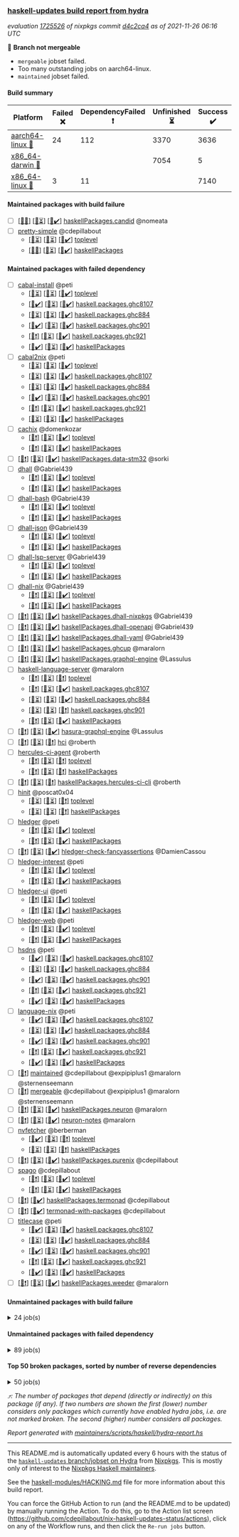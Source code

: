 ### [haskell-updates build report from hydra](https://hydra.nixos.org/jobset/nixpkgs/haskell-updates)
*evaluation [1725526](https://hydra.nixos.org/eval/1725526) of nixpkgs commit [d4c2ca4](https://github.com/NixOS/nixpkgs/commits/d4c2ca42d91f80dd8a732a7d95359b8b405fe653) as of 2021-11-26 06:16 UTC*

:red_circle: **Branch not mergeable**
  * `mergeable` jobset failed.
  * Too many outstanding jobs on aarch64-linux.
  * `maintained` jobset failed.

#### Build summary

 | Platform | Failed :x: | DependencyFailed :heavy_exclamation_mark: | Unfinished :hourglass_flowing_sand: | Success :heavy_check_mark: | 
 | --- | --- | --- | --- | --- | 
 | [aarch64-linux :iphone:](https://hydra.nixos.org/eval/1725526?filter=.aarch64-linux) | 24 | 112 | 3370 | 3636 | 
 | [x86_64-darwin :apple:](https://hydra.nixos.org/eval/1725526?filter=.x86_64-darwin) |  |  | 7054 | 5 | 
 | [x86_64-linux :penguin:](https://hydra.nixos.org/eval/1725526?filter=.x86_64-linux) | 3 | 11 |  | 7140 | 
#### Maintained packages with build failure
- [ ] [[:iphone::x:]](https://hydra.nixos.org/build/159691447) [[:apple::hourglass_flowing_sand:]](https://hydra.nixos.org/build/159689530) [[:penguin::heavy_check_mark:]](https://hydra.nixos.org/build/159698832) [haskellPackages.candid](https://hydra.nixos.org/eval/1725526?filter=haskellPackages.candid) @nomeata
- [ ] [pretty-simple](https://hydra.nixos.org/eval/1725526?filter=pretty-simple) @cdepillabout
  - [[:iphone::hourglass_flowing_sand:]](https://hydra.nixos.org/build/159694851) [[:apple::hourglass_flowing_sand:]](https://hydra.nixos.org/build/159699252) [[:penguin::heavy_check_mark:]](https://hydra.nixos.org/build/159700673) [toplevel](https://hydra.nixos.org/eval/1725526?filter=pretty-simple)
  - [[:iphone::x:]](https://hydra.nixos.org/build/159693717) [[:apple::hourglass_flowing_sand:]](https://hydra.nixos.org/build/159689438) [[:penguin::heavy_check_mark:]](https://hydra.nixos.org/build/159685664) [haskellPackages](https://hydra.nixos.org/eval/1725526?filter=haskellPackages.pretty-simple)
#### Maintained packages with failed dependency
- [ ] [cabal-install](https://hydra.nixos.org/eval/1725526?filter=cabal-install) @peti
  - [[:iphone::hourglass_flowing_sand:]](https://hydra.nixos.org/build/159703240) [[:apple::hourglass_flowing_sand:]](https://hydra.nixos.org/build/159693770) [[:penguin::heavy_check_mark:]](https://hydra.nixos.org/build/159692733) [toplevel](https://hydra.nixos.org/eval/1725526?filter=cabal-install)
  - [[:iphone::heavy_check_mark:]](https://hydra.nixos.org/build/159699741) [[:apple::hourglass_flowing_sand:]](https://hydra.nixos.org/build/159702956) [[:penguin::heavy_check_mark:]](https://hydra.nixos.org/build/159691825) [haskell.packages.ghc8107](https://hydra.nixos.org/eval/1725526?filter=haskell.packages.ghc8107.cabal-install)
  - [[:iphone::hourglass_flowing_sand:]](https://hydra.nixos.org/build/159689067) [[:apple::hourglass_flowing_sand:]](https://hydra.nixos.org/build/159703277) [[:penguin::heavy_check_mark:]](https://hydra.nixos.org/build/159686186) [haskell.packages.ghc884](https://hydra.nixos.org/eval/1725526?filter=haskell.packages.ghc884.cabal-install)
  - [[:iphone::heavy_check_mark:]](https://hydra.nixos.org/build/159682872) [[:apple::hourglass_flowing_sand:]](https://hydra.nixos.org/build/159686996) [[:penguin::heavy_check_mark:]](https://hydra.nixos.org/build/159689394) [haskell.packages.ghc901](https://hydra.nixos.org/eval/1725526?filter=haskell.packages.ghc901.cabal-install)
  - [[:iphone::heavy_exclamation_mark:]](https://hydra.nixos.org/build/159701326) [[:apple::hourglass_flowing_sand:]](https://hydra.nixos.org/build/159698609) [[:penguin::heavy_check_mark:]](https://hydra.nixos.org/build/159694693) [haskell.packages.ghc921](https://hydra.nixos.org/eval/1725526?filter=haskell.packages.ghc921.cabal-install)
  - [[:iphone::heavy_check_mark:]](https://hydra.nixos.org/build/159689592) [[:apple::hourglass_flowing_sand:]](https://hydra.nixos.org/build/159700760) [[:penguin::heavy_check_mark:]](https://hydra.nixos.org/build/159699494) [haskellPackages](https://hydra.nixos.org/eval/1725526?filter=haskellPackages.cabal-install)
- [ ] [cabal2nix](https://hydra.nixos.org/eval/1725526?filter=cabal2nix) @peti
  - [[:iphone::hourglass_flowing_sand:]](https://hydra.nixos.org/build/159683824) [[:apple::hourglass_flowing_sand:]](https://hydra.nixos.org/build/159693554) [[:penguin::heavy_check_mark:]](https://hydra.nixos.org/build/159702226) [toplevel](https://hydra.nixos.org/eval/1725526?filter=cabal2nix)
  - [[:iphone::hourglass_flowing_sand:]](https://hydra.nixos.org/build/159688856) [[:apple::hourglass_flowing_sand:]](https://hydra.nixos.org/build/159689736) [[:penguin::heavy_check_mark:]](https://hydra.nixos.org/build/159684509) [haskell.packages.ghc8107](https://hydra.nixos.org/eval/1725526?filter=haskell.packages.ghc8107.cabal2nix)
  - [[:iphone::hourglass_flowing_sand:]](https://hydra.nixos.org/build/159682933) [[:apple::hourglass_flowing_sand:]](https://hydra.nixos.org/build/159687269) [[:penguin::heavy_check_mark:]](https://hydra.nixos.org/build/159685095) [haskell.packages.ghc884](https://hydra.nixos.org/eval/1725526?filter=haskell.packages.ghc884.cabal2nix)
  - [[:iphone::heavy_check_mark:]](https://hydra.nixos.org/build/159686222) [[:apple::hourglass_flowing_sand:]](https://hydra.nixos.org/build/159699305) [[:penguin::heavy_check_mark:]](https://hydra.nixos.org/build/159692037) [haskell.packages.ghc901](https://hydra.nixos.org/eval/1725526?filter=haskell.packages.ghc901.cabal2nix)
  - [[:iphone::heavy_exclamation_mark:]](https://hydra.nixos.org/build/159693872) [[:apple::hourglass_flowing_sand:]](https://hydra.nixos.org/build/159684068) [[:penguin::heavy_check_mark:]](https://hydra.nixos.org/build/159687920) [haskell.packages.ghc921](https://hydra.nixos.org/eval/1725526?filter=haskell.packages.ghc921.cabal2nix)
  - [[:iphone::hourglass_flowing_sand:]](https://hydra.nixos.org/build/159697185) [[:apple::hourglass_flowing_sand:]](https://hydra.nixos.org/build/159682706) [[:penguin::heavy_check_mark:]](https://hydra.nixos.org/build/159701899) [haskellPackages](https://hydra.nixos.org/eval/1725526?filter=haskellPackages.cabal2nix)
- [ ] [cachix](https://hydra.nixos.org/eval/1725526?filter=cachix) @domenkozar
  - [[:iphone::heavy_exclamation_mark:]](https://hydra.nixos.org/build/159689829) [[:apple::hourglass_flowing_sand:]](https://hydra.nixos.org/build/159696918) [[:penguin::heavy_check_mark:]](https://hydra.nixos.org/build/159686543) [toplevel](https://hydra.nixos.org/eval/1725526?filter=cachix)
  - [[:iphone::heavy_exclamation_mark:]](https://hydra.nixos.org/build/159688299) [[:apple::hourglass_flowing_sand:]](https://hydra.nixos.org/build/159698530) [[:penguin::heavy_check_mark:]](https://hydra.nixos.org/build/159688607) [haskellPackages](https://hydra.nixos.org/eval/1725526?filter=haskellPackages.cachix)
- [ ] [[:iphone::heavy_exclamation_mark:]](https://hydra.nixos.org/build/159692763) [[:apple::hourglass_flowing_sand:]](https://hydra.nixos.org/build/159697437) [[:penguin::heavy_check_mark:]](https://hydra.nixos.org/build/159695799) [haskellPackages.data-stm32](https://hydra.nixos.org/eval/1725526?filter=haskellPackages.data-stm32) @sorki
- [ ] [dhall](https://hydra.nixos.org/eval/1725526?filter=dhall) @Gabriel439
  - [[:iphone::heavy_exclamation_mark:]](https://hydra.nixos.org/build/159687652) [[:apple::hourglass_flowing_sand:]](https://hydra.nixos.org/build/159698894) [[:penguin::heavy_check_mark:]](https://hydra.nixos.org/build/159685941) [toplevel](https://hydra.nixos.org/eval/1725526?filter=dhall)
  - [[:iphone::heavy_exclamation_mark:]](https://hydra.nixos.org/build/159687423) [[:apple::hourglass_flowing_sand:]](https://hydra.nixos.org/build/159690514) [[:penguin::heavy_check_mark:]](https://hydra.nixos.org/build/159696405) [haskellPackages](https://hydra.nixos.org/eval/1725526?filter=haskellPackages.dhall)
- [ ] [dhall-bash](https://hydra.nixos.org/eval/1725526?filter=dhall-bash) @Gabriel439
  - [[:iphone::heavy_exclamation_mark:]](https://hydra.nixos.org/build/159695867) [[:apple::hourglass_flowing_sand:]](https://hydra.nixos.org/build/159689238) [[:penguin::heavy_check_mark:]](https://hydra.nixos.org/build/159691422) [toplevel](https://hydra.nixos.org/eval/1725526?filter=dhall-bash)
  - [[:iphone::heavy_exclamation_mark:]](https://hydra.nixos.org/build/159686465) [[:apple::hourglass_flowing_sand:]](https://hydra.nixos.org/build/159702798) [[:penguin::heavy_check_mark:]](https://hydra.nixos.org/build/159701597) [haskellPackages](https://hydra.nixos.org/eval/1725526?filter=haskellPackages.dhall-bash)
- [ ] [dhall-json](https://hydra.nixos.org/eval/1725526?filter=dhall-json) @Gabriel439
  - [[:iphone::heavy_exclamation_mark:]](https://hydra.nixos.org/build/159702621) [[:apple::hourglass_flowing_sand:]](https://hydra.nixos.org/build/159692452) [[:penguin::heavy_check_mark:]](https://hydra.nixos.org/build/159682938) [toplevel](https://hydra.nixos.org/eval/1725526?filter=dhall-json)
  - [[:iphone::heavy_exclamation_mark:]](https://hydra.nixos.org/build/159696116) [[:apple::hourglass_flowing_sand:]](https://hydra.nixos.org/build/159684965) [[:penguin::heavy_check_mark:]](https://hydra.nixos.org/build/159685682) [haskellPackages](https://hydra.nixos.org/eval/1725526?filter=haskellPackages.dhall-json)
- [ ] [dhall-lsp-server](https://hydra.nixos.org/eval/1725526?filter=dhall-lsp-server) @Gabriel439
  - [[:iphone::heavy_exclamation_mark:]](https://hydra.nixos.org/build/159693311) [[:apple::hourglass_flowing_sand:]](https://hydra.nixos.org/build/159683026) [[:penguin::heavy_check_mark:]](https://hydra.nixos.org/build/159695234) [toplevel](https://hydra.nixos.org/eval/1725526?filter=dhall-lsp-server)
  - [[:iphone::heavy_exclamation_mark:]](https://hydra.nixos.org/build/159687129) [[:apple::hourglass_flowing_sand:]](https://hydra.nixos.org/build/159690315) [[:penguin::heavy_check_mark:]](https://hydra.nixos.org/build/159691516) [haskellPackages](https://hydra.nixos.org/eval/1725526?filter=haskellPackages.dhall-lsp-server)
- [ ] [dhall-nix](https://hydra.nixos.org/eval/1725526?filter=dhall-nix) @Gabriel439
  - [[:iphone::heavy_exclamation_mark:]](https://hydra.nixos.org/build/159698626) [[:apple::hourglass_flowing_sand:]](https://hydra.nixos.org/build/159695187) [[:penguin::heavy_check_mark:]](https://hydra.nixos.org/build/159701267) [toplevel](https://hydra.nixos.org/eval/1725526?filter=dhall-nix)
  - [[:iphone::heavy_exclamation_mark:]](https://hydra.nixos.org/build/159684250) [[:apple::hourglass_flowing_sand:]](https://hydra.nixos.org/build/159694470) [[:penguin::heavy_check_mark:]](https://hydra.nixos.org/build/159687041) [haskellPackages](https://hydra.nixos.org/eval/1725526?filter=haskellPackages.dhall-nix)
- [ ] [[:iphone::heavy_exclamation_mark:]](https://hydra.nixos.org/build/159685278) [[:apple::hourglass_flowing_sand:]](https://hydra.nixos.org/build/159688664) [[:penguin::heavy_check_mark:]](https://hydra.nixos.org/build/159685300) [haskellPackages.dhall-nixpkgs](https://hydra.nixos.org/eval/1725526?filter=haskellPackages.dhall-nixpkgs) @Gabriel439
- [ ] [[:iphone::heavy_exclamation_mark:]](https://hydra.nixos.org/build/159698907) [[:apple::hourglass_flowing_sand:]](https://hydra.nixos.org/build/159696118) [[:penguin::heavy_check_mark:]](https://hydra.nixos.org/build/159682950) [haskellPackages.dhall-openapi](https://hydra.nixos.org/eval/1725526?filter=haskellPackages.dhall-openapi) @Gabriel439
- [ ] [[:iphone::heavy_exclamation_mark:]](https://hydra.nixos.org/build/159686387) [[:apple::hourglass_flowing_sand:]](https://hydra.nixos.org/build/159701384) [[:penguin::heavy_check_mark:]](https://hydra.nixos.org/build/159693592) [haskellPackages.dhall-yaml](https://hydra.nixos.org/eval/1725526?filter=haskellPackages.dhall-yaml) @Gabriel439
- [ ] [[:iphone::heavy_exclamation_mark:]](https://hydra.nixos.org/build/159698698) [[:apple::hourglass_flowing_sand:]](https://hydra.nixos.org/build/159697324) [[:penguin::heavy_check_mark:]](https://hydra.nixos.org/build/159687547) [haskellPackages.ghcup](https://hydra.nixos.org/eval/1725526?filter=haskellPackages.ghcup) @maralorn
- [ ] [[:iphone::heavy_exclamation_mark:]](https://hydra.nixos.org/build/159703748) [[:apple::hourglass_flowing_sand:]](https://hydra.nixos.org/build/159691690) [[:penguin::heavy_check_mark:]](https://hydra.nixos.org/build/159696755) [haskellPackages.graphql-engine](https://hydra.nixos.org/eval/1725526?filter=haskellPackages.graphql-engine) @Lassulus
- [ ] [haskell-language-server](https://hydra.nixos.org/eval/1725526?filter=haskell-language-server) @maralorn
  - [[:iphone::heavy_exclamation_mark:]](https://hydra.nixos.org/build/159698645) [[:apple::hourglass_flowing_sand:]](https://hydra.nixos.org/build/159684008) [[:penguin::heavy_exclamation_mark:]](https://hydra.nixos.org/build/159702062) [toplevel](https://hydra.nixos.org/eval/1725526?filter=haskell-language-server)
  - [[:iphone::heavy_exclamation_mark:]](https://hydra.nixos.org/build/159702413) [[:apple::hourglass_flowing_sand:]](https://hydra.nixos.org/build/159687642) [[:penguin::heavy_check_mark:]](https://hydra.nixos.org/build/159682508) [haskell.packages.ghc8107](https://hydra.nixos.org/eval/1725526?filter=haskell.packages.ghc8107.haskell-language-server)
  - [[:iphone::hourglass_flowing_sand:]](https://hydra.nixos.org/build/159683492) [[:apple::hourglass_flowing_sand:]](https://hydra.nixos.org/build/159696192) [[:penguin::heavy_check_mark:]](https://hydra.nixos.org/build/159685314) [haskell.packages.ghc884](https://hydra.nixos.org/eval/1725526?filter=haskell.packages.ghc884.haskell-language-server)
  - [[:iphone::hourglass_flowing_sand:]](https://hydra.nixos.org/build/159702771) [[:apple::hourglass_flowing_sand:]](https://hydra.nixos.org/build/159687972) [[:penguin::heavy_exclamation_mark:]](https://hydra.nixos.org/build/159701216) [haskell.packages.ghc901](https://hydra.nixos.org/eval/1725526?filter=haskell.packages.ghc901.haskell-language-server)
  - [[:iphone::heavy_exclamation_mark:]](https://hydra.nixos.org/build/159684449) [[:apple::hourglass_flowing_sand:]](https://hydra.nixos.org/build/159695005) [[:penguin::heavy_check_mark:]](https://hydra.nixos.org/build/159692343) [haskellPackages](https://hydra.nixos.org/eval/1725526?filter=haskellPackages.haskell-language-server)
- [ ] [[:iphone::heavy_exclamation_mark:]](https://hydra.nixos.org/build/159699364) [[:apple::hourglass_flowing_sand:]](https://hydra.nixos.org/build/159688714) [[:penguin::heavy_check_mark:]](https://hydra.nixos.org/build/159688994) [hasura-graphql-engine](https://hydra.nixos.org/eval/1725526?filter=hasura-graphql-engine) @Lassulus
- [ ] [[:iphone::heavy_exclamation_mark:]](https://hydra.nixos.org/build/159684621) [[:apple::hourglass_flowing_sand:]](https://hydra.nixos.org/build/159696191) [[:penguin::heavy_exclamation_mark:]](https://hydra.nixos.org/build/159689934) [hci](https://hydra.nixos.org/eval/1725526?filter=hci) @roberth
- [ ] [hercules-ci-agent](https://hydra.nixos.org/eval/1725526?filter=hercules-ci-agent) @roberth
  - [[:iphone::heavy_exclamation_mark:]](https://hydra.nixos.org/build/159695106) [[:apple::hourglass_flowing_sand:]](https://hydra.nixos.org/build/159698867) [[:penguin::heavy_exclamation_mark:]](https://hydra.nixos.org/build/159685357) [toplevel](https://hydra.nixos.org/eval/1725526?filter=hercules-ci-agent)
  - [[:iphone::heavy_exclamation_mark:]](https://hydra.nixos.org/build/159695923) [[:apple::hourglass_flowing_sand:]](https://hydra.nixos.org/build/159699329) [[:penguin::heavy_exclamation_mark:]](https://hydra.nixos.org/build/159688459) [haskellPackages](https://hydra.nixos.org/eval/1725526?filter=haskellPackages.hercules-ci-agent)
- [ ] [[:iphone::heavy_exclamation_mark:]](https://hydra.nixos.org/build/159694594) [[:apple::hourglass_flowing_sand:]](https://hydra.nixos.org/build/159687725) [[:penguin::heavy_exclamation_mark:]](https://hydra.nixos.org/build/159690219) [haskellPackages.hercules-ci-cli](https://hydra.nixos.org/eval/1725526?filter=haskellPackages.hercules-ci-cli) @roberth
- [ ] [hinit](https://hydra.nixos.org/eval/1725526?filter=hinit) @poscat0x04
  - [[:iphone::hourglass_flowing_sand:]](https://hydra.nixos.org/build/159701934) [[:apple::hourglass_flowing_sand:]](https://hydra.nixos.org/build/159703573) [[:penguin::heavy_exclamation_mark:]](https://hydra.nixos.org/build/159702853) [toplevel](https://hydra.nixos.org/eval/1725526?filter=hinit)
  - [[:iphone::hourglass_flowing_sand:]](https://hydra.nixos.org/build/159694857) [[:apple::hourglass_flowing_sand:]](https://hydra.nixos.org/build/159690764) [[:penguin::heavy_exclamation_mark:]](https://hydra.nixos.org/build/159696712) [haskellPackages](https://hydra.nixos.org/eval/1725526?filter=haskellPackages.hinit)
- [ ] [hledger](https://hydra.nixos.org/eval/1725526?filter=hledger) @peti
  - [[:iphone::heavy_exclamation_mark:]](https://hydra.nixos.org/build/159702605) [[:apple::hourglass_flowing_sand:]](https://hydra.nixos.org/build/159699123) [[:penguin::heavy_check_mark:]](https://hydra.nixos.org/build/159691871) [toplevel](https://hydra.nixos.org/eval/1725526?filter=hledger)
  - [[:iphone::heavy_exclamation_mark:]](https://hydra.nixos.org/build/159703634) [[:apple::hourglass_flowing_sand:]](https://hydra.nixos.org/build/159691284) [[:penguin::heavy_check_mark:]](https://hydra.nixos.org/build/159685749) [haskellPackages](https://hydra.nixos.org/eval/1725526?filter=haskellPackages.hledger)
- [ ] [[:iphone::heavy_exclamation_mark:]](https://hydra.nixos.org/build/159698154) [[:apple::hourglass_flowing_sand:]](https://hydra.nixos.org/build/159693875) [[:penguin::heavy_check_mark:]](https://hydra.nixos.org/build/159686585) [hledger-check-fancyassertions](https://hydra.nixos.org/eval/1725526?filter=hledger-check-fancyassertions) @DamienCassou
- [ ] [hledger-interest](https://hydra.nixos.org/eval/1725526?filter=hledger-interest) @peti
  - [[:iphone::heavy_exclamation_mark:]](https://hydra.nixos.org/build/159701793) [[:apple::hourglass_flowing_sand:]](https://hydra.nixos.org/build/159690838) [[:penguin::heavy_check_mark:]](https://hydra.nixos.org/build/159694373) [toplevel](https://hydra.nixos.org/eval/1725526?filter=hledger-interest)
  - [[:iphone::heavy_exclamation_mark:]](https://hydra.nixos.org/build/159693450) [[:apple::hourglass_flowing_sand:]](https://hydra.nixos.org/build/159695730) [[:penguin::heavy_check_mark:]](https://hydra.nixos.org/build/159698054) [haskellPackages](https://hydra.nixos.org/eval/1725526?filter=haskellPackages.hledger-interest)
- [ ] [hledger-ui](https://hydra.nixos.org/eval/1725526?filter=hledger-ui) @peti
  - [[:iphone::heavy_exclamation_mark:]](https://hydra.nixos.org/build/159695294) [[:apple::hourglass_flowing_sand:]](https://hydra.nixos.org/build/159683624) [[:penguin::heavy_check_mark:]](https://hydra.nixos.org/build/159685562) [toplevel](https://hydra.nixos.org/eval/1725526?filter=hledger-ui)
  - [[:iphone::heavy_exclamation_mark:]](https://hydra.nixos.org/build/159703897) [[:apple::hourglass_flowing_sand:]](https://hydra.nixos.org/build/159682964) [[:penguin::heavy_check_mark:]](https://hydra.nixos.org/build/159688144) [haskellPackages](https://hydra.nixos.org/eval/1725526?filter=haskellPackages.hledger-ui)
- [ ] [hledger-web](https://hydra.nixos.org/eval/1725526?filter=hledger-web) @peti
  - [[:iphone::heavy_exclamation_mark:]](https://hydra.nixos.org/build/159685928) [[:apple::hourglass_flowing_sand:]](https://hydra.nixos.org/build/159694425) [[:penguin::heavy_check_mark:]](https://hydra.nixos.org/build/159693386) [toplevel](https://hydra.nixos.org/eval/1725526?filter=hledger-web)
  - [[:iphone::heavy_exclamation_mark:]](https://hydra.nixos.org/build/159683396) [[:apple::hourglass_flowing_sand:]](https://hydra.nixos.org/build/159701727) [[:penguin::heavy_check_mark:]](https://hydra.nixos.org/build/159687784) [haskellPackages](https://hydra.nixos.org/eval/1725526?filter=haskellPackages.hledger-web)
- [ ] [hsdns](https://hydra.nixos.org/eval/1725526?filter=hsdns) @peti
  - [[:iphone::heavy_check_mark:]](https://hydra.nixos.org/build/159695813) [[:apple::hourglass_flowing_sand:]](https://hydra.nixos.org/build/159687237) [[:penguin::heavy_check_mark:]](https://hydra.nixos.org/build/159693499) [haskell.packages.ghc8107](https://hydra.nixos.org/eval/1725526?filter=haskell.packages.ghc8107.hsdns)
  - [[:iphone::hourglass_flowing_sand:]](https://hydra.nixos.org/build/159686762) [[:apple::hourglass_flowing_sand:]](https://hydra.nixos.org/build/159697874) [[:penguin::heavy_check_mark:]](https://hydra.nixos.org/build/159687241) [haskell.packages.ghc884](https://hydra.nixos.org/eval/1725526?filter=haskell.packages.ghc884.hsdns)
  - [[:iphone::heavy_check_mark:]](https://hydra.nixos.org/build/159693187) [[:apple::hourglass_flowing_sand:]](https://hydra.nixos.org/build/159690862) [[:penguin::heavy_check_mark:]](https://hydra.nixos.org/build/159696132) [haskell.packages.ghc901](https://hydra.nixos.org/eval/1725526?filter=haskell.packages.ghc901.hsdns)
  - [[:iphone::heavy_exclamation_mark:]](https://hydra.nixos.org/build/159683813) [[:apple::hourglass_flowing_sand:]](https://hydra.nixos.org/build/159696195) [[:penguin::heavy_check_mark:]](https://hydra.nixos.org/build/159684914) [haskell.packages.ghc921](https://hydra.nixos.org/eval/1725526?filter=haskell.packages.ghc921.hsdns)
  - [[:iphone::heavy_check_mark:]](https://hydra.nixos.org/build/159701450) [[:apple::hourglass_flowing_sand:]](https://hydra.nixos.org/build/159696345) [[:penguin::heavy_check_mark:]](https://hydra.nixos.org/build/159688474) [haskellPackages](https://hydra.nixos.org/eval/1725526?filter=haskellPackages.hsdns)
- [ ] [language-nix](https://hydra.nixos.org/eval/1725526?filter=language-nix) @peti
  - [[:iphone::heavy_check_mark:]](https://hydra.nixos.org/build/159695456) [[:apple::hourglass_flowing_sand:]](https://hydra.nixos.org/build/159703250) [[:penguin::heavy_check_mark:]](https://hydra.nixos.org/build/159685738) [haskell.packages.ghc8107](https://hydra.nixos.org/eval/1725526?filter=haskell.packages.ghc8107.language-nix)
  - [[:iphone::hourglass_flowing_sand:]](https://hydra.nixos.org/build/159695227) [[:apple::hourglass_flowing_sand:]](https://hydra.nixos.org/build/159697606) [[:penguin::heavy_check_mark:]](https://hydra.nixos.org/build/159697748) [haskell.packages.ghc884](https://hydra.nixos.org/eval/1725526?filter=haskell.packages.ghc884.language-nix)
  - [[:iphone::heavy_check_mark:]](https://hydra.nixos.org/build/159684143) [[:apple::hourglass_flowing_sand:]](https://hydra.nixos.org/build/159701840) [[:penguin::heavy_check_mark:]](https://hydra.nixos.org/build/159685149) [haskell.packages.ghc901](https://hydra.nixos.org/eval/1725526?filter=haskell.packages.ghc901.language-nix)
  - [[:iphone::heavy_exclamation_mark:]](https://hydra.nixos.org/build/159695838) [[:apple::hourglass_flowing_sand:]](https://hydra.nixos.org/build/159698021) [[:penguin::heavy_check_mark:]](https://hydra.nixos.org/build/159688752) [haskell.packages.ghc921](https://hydra.nixos.org/eval/1725526?filter=haskell.packages.ghc921.language-nix)
  - [[:iphone::heavy_check_mark:]](https://hydra.nixos.org/build/159693707) [[:apple::hourglass_flowing_sand:]](https://hydra.nixos.org/build/159699854) [[:penguin::heavy_check_mark:]](https://hydra.nixos.org/build/159695267) [haskellPackages](https://hydra.nixos.org/eval/1725526?filter=haskellPackages.language-nix)
- [ ] [[:penguin::heavy_exclamation_mark:]](https://hydra.nixos.org/build/159689379) [maintained](https://hydra.nixos.org/eval/1725526?filter=maintained) @cdepillabout @expipiplus1 @maralorn @sternenseemann
- [ ] [[:penguin::heavy_exclamation_mark:]](https://hydra.nixos.org/build/159699386) [mergeable](https://hydra.nixos.org/eval/1725526?filter=mergeable) @cdepillabout @expipiplus1 @maralorn @sternenseemann
- [ ] [[:iphone::heavy_exclamation_mark:]](https://hydra.nixos.org/build/159695326) [[:apple::hourglass_flowing_sand:]](https://hydra.nixos.org/build/159686940) [[:penguin::heavy_check_mark:]](https://hydra.nixos.org/build/159698500) [haskellPackages.neuron](https://hydra.nixos.org/eval/1725526?filter=haskellPackages.neuron) @maralorn
- [ ] [[:iphone::heavy_exclamation_mark:]](https://hydra.nixos.org/build/159688307) [[:apple::hourglass_flowing_sand:]](https://hydra.nixos.org/build/159699815) [[:penguin::heavy_check_mark:]](https://hydra.nixos.org/build/159682723) [neuron-notes](https://hydra.nixos.org/eval/1725526?filter=neuron-notes) @maralorn
- [ ] [nvfetcher](https://hydra.nixos.org/eval/1725526?filter=nvfetcher) @berberman
  - [[:iphone::heavy_check_mark:]](https://hydra.nixos.org/build/159685437) [[:apple::hourglass_flowing_sand:]](https://hydra.nixos.org/build/159684154) [[:penguin::heavy_exclamation_mark:]](https://hydra.nixos.org/build/159692683) [toplevel](https://hydra.nixos.org/eval/1725526?filter=nvfetcher)
  - [[:iphone::hourglass_flowing_sand:]](https://hydra.nixos.org/build/159696108) [[:apple::hourglass_flowing_sand:]](https://hydra.nixos.org/build/159697519) [[:penguin::heavy_exclamation_mark:]](https://hydra.nixos.org/build/159688366) [haskellPackages](https://hydra.nixos.org/eval/1725526?filter=haskellPackages.nvfetcher)
- [ ] [[:iphone::heavy_exclamation_mark:]](https://hydra.nixos.org/build/159698257) [[:apple::hourglass_flowing_sand:]](https://hydra.nixos.org/build/159700834) [[:penguin::heavy_check_mark:]](https://hydra.nixos.org/build/159692222) [haskellPackages.purenix](https://hydra.nixos.org/eval/1725526?filter=haskellPackages.purenix) @cdepillabout
- [ ] [spago](https://hydra.nixos.org/eval/1725526?filter=spago) @cdepillabout
  - [[:iphone::heavy_exclamation_mark:]](https://hydra.nixos.org/build/159699034) [[:apple::hourglass_flowing_sand:]](https://hydra.nixos.org/build/159696661) [[:penguin::heavy_check_mark:]](https://hydra.nixos.org/build/159696835) [toplevel](https://hydra.nixos.org/eval/1725526?filter=spago)
  - [[:iphone::heavy_exclamation_mark:]](https://hydra.nixos.org/build/159687132) [[:apple::hourglass_flowing_sand:]](https://hydra.nixos.org/build/159695757) [[:penguin::heavy_check_mark:]](https://hydra.nixos.org/build/159703803) [haskellPackages](https://hydra.nixos.org/eval/1725526?filter=haskellPackages.spago)
- [ ] [[:iphone::heavy_exclamation_mark:]](https://hydra.nixos.org/build/159700628) [[:penguin::heavy_check_mark:]](https://hydra.nixos.org/build/159685136) [haskellPackages.termonad](https://hydra.nixos.org/eval/1725526?filter=haskellPackages.termonad) @cdepillabout
- [ ] [[:iphone::heavy_exclamation_mark:]](https://hydra.nixos.org/build/159693334) [[:penguin::heavy_check_mark:]](https://hydra.nixos.org/build/159685873) [termonad-with-packages](https://hydra.nixos.org/eval/1725526?filter=termonad-with-packages) @cdepillabout
- [ ] [titlecase](https://hydra.nixos.org/eval/1725526?filter=titlecase) @peti
  - [[:iphone::heavy_check_mark:]](https://hydra.nixos.org/build/159700370) [[:apple::hourglass_flowing_sand:]](https://hydra.nixos.org/build/159703898) [[:penguin::heavy_check_mark:]](https://hydra.nixos.org/build/159687480) [haskell.packages.ghc8107](https://hydra.nixos.org/eval/1725526?filter=haskell.packages.ghc8107.titlecase)
  - [[:iphone::hourglass_flowing_sand:]](https://hydra.nixos.org/build/159697839) [[:apple::hourglass_flowing_sand:]](https://hydra.nixos.org/build/159685377) [[:penguin::heavy_check_mark:]](https://hydra.nixos.org/build/159688037) [haskell.packages.ghc884](https://hydra.nixos.org/eval/1725526?filter=haskell.packages.ghc884.titlecase)
  - [[:iphone::heavy_check_mark:]](https://hydra.nixos.org/build/159686129) [[:apple::hourglass_flowing_sand:]](https://hydra.nixos.org/build/159688689) [[:penguin::heavy_check_mark:]](https://hydra.nixos.org/build/159698069) [haskell.packages.ghc901](https://hydra.nixos.org/eval/1725526?filter=haskell.packages.ghc901.titlecase)
  - [[:iphone::heavy_exclamation_mark:]](https://hydra.nixos.org/build/159685447) [[:apple::hourglass_flowing_sand:]](https://hydra.nixos.org/build/159700907) [[:penguin::heavy_check_mark:]](https://hydra.nixos.org/build/159703135) [haskell.packages.ghc921](https://hydra.nixos.org/eval/1725526?filter=haskell.packages.ghc921.titlecase)
  - [[:iphone::heavy_check_mark:]](https://hydra.nixos.org/build/159698772) [[:apple::hourglass_flowing_sand:]](https://hydra.nixos.org/build/159689204) [[:penguin::heavy_check_mark:]](https://hydra.nixos.org/build/159686241) [haskellPackages](https://hydra.nixos.org/eval/1725526?filter=haskellPackages.titlecase)
- [ ] [[:iphone::heavy_exclamation_mark:]](https://hydra.nixos.org/build/159696953) [[:apple::hourglass_flowing_sand:]](https://hydra.nixos.org/build/159693285) [[:penguin::heavy_check_mark:]](https://hydra.nixos.org/build/159691343) [haskellPackages.weeder](https://hydra.nixos.org/eval/1725526?filter=haskellPackages.weeder) @maralorn
#### Unmaintained packages with build failure
<details><summary>24 job(s) </summary>

- [ ] [[:iphone::x:]](https://hydra.nixos.org/build/159698901) [[:apple::hourglass_flowing_sand:]](https://hydra.nixos.org/build/159690659) [[:penguin::heavy_check_mark:]](https://hydra.nixos.org/build/159692113) [haskellPackages.type-errors](https://hydra.nixos.org/eval/1725526?filter=haskellPackages.type-errors)  :arrow_heading_up: 22 | 72
- [ ] [[:iphone::x:]](https://hydra.nixos.org/build/159685670) [[:apple::hourglass_flowing_sand:]](https://hydra.nixos.org/build/159696927) [[:penguin::heavy_check_mark:]](https://hydra.nixos.org/build/159693916) [haskellPackages.pcre-heavy](https://hydra.nixos.org/eval/1725526?filter=haskellPackages.pcre-heavy)  :arrow_heading_up: 7 | 20
- [ ] [[:iphone::heavy_check_mark:]](https://hydra.nixos.org/build/159702077) [[:apple::hourglass_flowing_sand:]](https://hydra.nixos.org/build/159694961) [[:penguin::x:]](https://hydra.nixos.org/build/159689432) [haskellPackages.tomland](https://hydra.nixos.org/eval/1725526?filter=haskellPackages.tomland)  :arrow_heading_up: 6 | 14
- [ ] [[:iphone::x:]](https://hydra.nixos.org/build/159702343) [[:apple::hourglass_flowing_sand:]](https://hydra.nixos.org/build/159683346) [[:penguin::heavy_check_mark:]](https://hydra.nixos.org/build/159698502) [haskellPackages.avro](https://hydra.nixos.org/eval/1725526?filter=haskellPackages.avro)  :arrow_heading_up: 5 | 10
- [ ] [[:iphone::x:]](https://hydra.nixos.org/build/159695929) [[:apple::hourglass_flowing_sand:]](https://hydra.nixos.org/build/159683915) [[:penguin::heavy_check_mark:]](https://hydra.nixos.org/build/159698123) [haskellPackages.refined](https://hydra.nixos.org/eval/1725526?filter=haskellPackages.refined)  :arrow_heading_up: 5 | 10
- [ ] [[:iphone::x:]](https://hydra.nixos.org/build/159695030) [[:apple::hourglass_flowing_sand:]](https://hydra.nixos.org/build/159702177) [[:penguin::heavy_check_mark:]](https://hydra.nixos.org/build/159685513) [haskellPackages.proto3-wire](https://hydra.nixos.org/eval/1725526?filter=haskellPackages.proto3-wire)  :arrow_heading_up: 3 | 7
- [ ] [[:iphone::x:]](https://hydra.nixos.org/build/159684308) [[:apple::hourglass_flowing_sand:]](https://hydra.nixos.org/build/159683809) [[:penguin::heavy_check_mark:]](https://hydra.nixos.org/build/159693423) [haskellPackages.ptr-poker](https://hydra.nixos.org/eval/1725526?filter=haskellPackages.ptr-poker)  :arrow_heading_up: 3 | 4
- [ ] [[:iphone::x:]](https://hydra.nixos.org/build/159692447) [[:apple::hourglass_flowing_sand:]](https://hydra.nixos.org/build/159694380) [[:penguin::heavy_check_mark:]](https://hydra.nixos.org/build/159691055) [haskellPackages.vector-circular](https://hydra.nixos.org/eval/1725526?filter=haskellPackages.vector-circular)  :arrow_heading_up: 2 | 12
- [ ] [[:iphone::x:]](https://hydra.nixos.org/build/159701809) [[:apple::hourglass_flowing_sand:]](https://hydra.nixos.org/build/159694104) [[:penguin::heavy_check_mark:]](https://hydra.nixos.org/build/159692473) [haskellPackages.haskus-utils-variant](https://hydra.nixos.org/eval/1725526?filter=haskellPackages.haskus-utils-variant)  :arrow_heading_up: 2 | 5
- [ ] [[:iphone::x:]](https://hydra.nixos.org/build/159685693) [[:apple::hourglass_flowing_sand:]](https://hydra.nixos.org/build/159698554) [[:penguin::heavy_check_mark:]](https://hydra.nixos.org/build/159702603) [haskellPackages.OrderedBits](https://hydra.nixos.org/eval/1725526?filter=haskellPackages.OrderedBits)  :arrow_heading_up: 1 | 36
- [ ] [[:iphone::x:]](https://hydra.nixos.org/build/159686244) [[:apple::hourglass_flowing_sand:]](https://hydra.nixos.org/build/159688340) [[:penguin::heavy_check_mark:]](https://hydra.nixos.org/build/159694704) [haskellPackages.generics-eot](https://hydra.nixos.org/eval/1725526?filter=haskellPackages.generics-eot)  :arrow_heading_up: 1 | 5
- [ ] [[:iphone::x:]](https://hydra.nixos.org/build/159703459) [[:apple::hourglass_flowing_sand:]](https://hydra.nixos.org/build/159699541) [[:penguin::heavy_check_mark:]](https://hydra.nixos.org/build/159697379) [haskellPackages.easytensor](https://hydra.nixos.org/eval/1725526?filter=haskellPackages.easytensor)  :arrow_heading_up: 1 | 1
- [ ] [[:iphone::x:]](https://hydra.nixos.org/build/159684677) [[:apple::hourglass_flowing_sand:]](https://hydra.nixos.org/build/159690169) [[:penguin::heavy_check_mark:]](https://hydra.nixos.org/build/159697617) [haskellPackages.unicode-properties](https://hydra.nixos.org/eval/1725526?filter=haskellPackages.unicode-properties)  :arrow_heading_up: 1 | 1
- [ ] [[:iphone::x:]](https://hydra.nixos.org/build/159686169) [[:apple::hourglass_flowing_sand:]](https://hydra.nixos.org/build/159691672) [[:penguin::heavy_check_mark:]](https://hydra.nixos.org/build/159700183) [haskellPackages.freetype2](https://hydra.nixos.org/eval/1725526?filter=haskellPackages.freetype2)  :arrow_heading_up: 0 | 7
- [ ] [[:iphone::x:]](https://hydra.nixos.org/build/159689773) [[:apple::hourglass_flowing_sand:]](https://hydra.nixos.org/build/159703811) [[:penguin::heavy_check_mark:]](https://hydra.nixos.org/build/159703257) [haskellPackages.quic](https://hydra.nixos.org/eval/1725526?filter=haskellPackages.quic)  :arrow_heading_up: 0 | 2
- [ ] [[:iphone::x:]](https://hydra.nixos.org/build/159690999) [[:apple::hourglass_flowing_sand:]](https://hydra.nixos.org/build/159688467) [[:penguin::heavy_check_mark:]](https://hydra.nixos.org/build/159695801) [haskellPackages.picosat](https://hydra.nixos.org/eval/1725526?filter=haskellPackages.picosat)  :arrow_heading_up: 0 | 1
- [ ] [[:iphone::hourglass_flowing_sand:]](https://hydra.nixos.org/build/159698382) [[:apple::hourglass_flowing_sand:]](https://hydra.nixos.org/build/159688312) [[:penguin::x:]](https://hydra.nixos.org/build/159693737) [haskellPackages.yu-auth](https://hydra.nixos.org/eval/1725526?filter=haskellPackages.yu-auth)  :arrow_heading_up: 0 | 1
- [ ] [[:iphone::x:]](https://hydra.nixos.org/build/159690925) [[:apple::hourglass_flowing_sand:]](https://hydra.nixos.org/build/159689272) [[:penguin::heavy_check_mark:]](https://hydra.nixos.org/build/159693952) [haskellPackages.HsASA](https://hydra.nixos.org/eval/1725526?filter=haskellPackages.HsASA) 
- [ ] [[:iphone::x:]](https://hydra.nixos.org/build/159691658) [[:apple::hourglass_flowing_sand:]](https://hydra.nixos.org/build/159699018) [[:penguin::heavy_check_mark:]](https://hydra.nixos.org/build/159702104) [haskellPackages.duration](https://hydra.nixos.org/eval/1725526?filter=haskellPackages.duration) 
- [ ] [[:iphone::x:]](https://hydra.nixos.org/build/159685026) [[:apple::hourglass_flowing_sand:]](https://hydra.nixos.org/build/159698686) [[:penguin::heavy_check_mark:]](https://hydra.nixos.org/build/159702678) [haskellPackages.poker](https://hydra.nixos.org/eval/1725526?filter=haskellPackages.poker) 
- [ ] [[:iphone::x:]](https://hydra.nixos.org/build/159689009) [[:apple::hourglass_flowing_sand:]](https://hydra.nixos.org/build/159693645) [[:penguin::heavy_check_mark:]](https://hydra.nixos.org/build/159682540) [haskellPackages.risc386](https://hydra.nixos.org/eval/1725526?filter=haskellPackages.risc386) 
- [ ] [[:iphone::x:]](https://hydra.nixos.org/build/159683078) [[:apple::hourglass_flowing_sand:]](https://hydra.nixos.org/build/159699307) [[:penguin::x:]](https://hydra.nixos.org/build/159682445) [haskellPackages.shortbytestring](https://hydra.nixos.org/eval/1725526?filter=haskellPackages.shortbytestring) 
- [ ] [[:iphone::x:]](https://hydra.nixos.org/build/159685937) [[:apple::hourglass_flowing_sand:]](https://hydra.nixos.org/build/159690508) [[:penguin::heavy_check_mark:]](https://hydra.nixos.org/build/159688610) [haskellPackages.static-text](https://hydra.nixos.org/eval/1725526?filter=haskellPackages.static-text) 
- [ ] [[:iphone::x:]](https://hydra.nixos.org/build/159683449) [[:apple::hourglass_flowing_sand:]](https://hydra.nixos.org/build/159696249) [[:penguin::heavy_check_mark:]](https://hydra.nixos.org/build/159702081) [haskellPackages.x86-64bit](https://hydra.nixos.org/eval/1725526?filter=haskellPackages.x86-64bit) 
</details>

#### Unmaintained packages with failed dependency
<details><summary>89 job(s) </summary>

- [ ] [[:iphone::heavy_exclamation_mark:]](https://hydra.nixos.org/build/159691599) [[:apple::hourglass_flowing_sand:]](https://hydra.nixos.org/build/159700840) [[:penguin::heavy_check_mark:]](https://hydra.nixos.org/build/159702686) [haskellPackages.polysemy](https://hydra.nixos.org/eval/1725526?filter=haskellPackages.polysemy)  :arrow_heading_up: 20 | 53
- [ ] [[:iphone::heavy_exclamation_mark:]](https://hydra.nixos.org/build/159701813) [[:apple::hourglass_flowing_sand:]](https://hydra.nixos.org/build/159691072) [[:penguin::heavy_check_mark:]](https://hydra.nixos.org/build/159703538) [haskellPackages.polysemy-kvstore](https://hydra.nixos.org/eval/1725526?filter=haskellPackages.polysemy-kvstore)  :arrow_heading_up: 8 | 11
- [ ] [[:iphone::heavy_exclamation_mark:]](https://hydra.nixos.org/build/159686974) [[:apple::hourglass_flowing_sand:]](https://hydra.nixos.org/build/159702473) [[:penguin::heavy_check_mark:]](https://hydra.nixos.org/build/159693465) [haskellPackages.hledger-lib](https://hydra.nixos.org/eval/1725526?filter=haskellPackages.hledger-lib)  :arrow_heading_up: 4 | 9
- [ ] [[:iphone::heavy_exclamation_mark:]](https://hydra.nixos.org/build/159700063) [[:apple::hourglass_flowing_sand:]](https://hydra.nixos.org/build/159685005) [[:penguin::heavy_check_mark:]](https://hydra.nixos.org/build/159702183) [haskellPackages.polysemy-several](https://hydra.nixos.org/eval/1725526?filter=haskellPackages.polysemy-several)  :arrow_heading_up: 4 | 7
- [ ] [[:iphone::heavy_exclamation_mark:]](https://hydra.nixos.org/build/159702610) [[:apple::hourglass_flowing_sand:]](https://hydra.nixos.org/build/159689854) [[:penguin::heavy_check_mark:]](https://hydra.nixos.org/build/159693256) [haskellPackages.language-avro](https://hydra.nixos.org/eval/1725526?filter=haskellPackages.language-avro)  :arrow_heading_up: 3 | 5
- [ ] [[:iphone::heavy_exclamation_mark:]](https://hydra.nixos.org/build/159683380) [[:apple::hourglass_flowing_sand:]](https://hydra.nixos.org/build/159694000) [[:penguin::heavy_check_mark:]](https://hydra.nixos.org/build/159700048) [haskellPackages.polysemy-extra](https://hydra.nixos.org/eval/1725526?filter=haskellPackages.polysemy-extra)  :arrow_heading_up: 3 | 5
- [ ] [[:iphone::heavy_exclamation_mark:]](https://hydra.nixos.org/build/159699832) [[:apple::hourglass_flowing_sand:]](https://hydra.nixos.org/build/159687511) [[:penguin::heavy_check_mark:]](https://hydra.nixos.org/build/159688270) [haskellPackages.polysemy-methodology](https://hydra.nixos.org/eval/1725526?filter=haskellPackages.polysemy-methodology)  :arrow_heading_up: 2 | 5
- [ ] [[:iphone::heavy_exclamation_mark:]](https://hydra.nixos.org/build/159691252) [[:apple::hourglass_flowing_sand:]](https://hydra.nixos.org/build/159700825) [[:penguin::heavy_check_mark:]](https://hydra.nixos.org/build/159694509) [haskellPackages.http2-grpc-proto3-wire](https://hydra.nixos.org/eval/1725526?filter=haskellPackages.http2-grpc-proto3-wire)  :arrow_heading_up: 2 | 4
- [ ] [[:iphone::heavy_exclamation_mark:]](https://hydra.nixos.org/build/159695955) [[:apple::hourglass_flowing_sand:]](https://hydra.nixos.org/build/159688258) [[:penguin::heavy_check_mark:]](https://hydra.nixos.org/build/159698680) [haskellPackages.mu-avro](https://hydra.nixos.org/eval/1725526?filter=haskellPackages.mu-avro)  :arrow_heading_up: 2 | 4
- [ ] [[:iphone::heavy_exclamation_mark:]](https://hydra.nixos.org/build/159693099) [[:apple::hourglass_flowing_sand:]](https://hydra.nixos.org/build/159698383) [[:penguin::heavy_check_mark:]](https://hydra.nixos.org/build/159690703) [haskellPackages.jsonifier](https://hydra.nixos.org/eval/1725526?filter=haskellPackages.jsonifier)  :arrow_heading_up: 2 | 2
- [ ] [[:iphone::heavy_exclamation_mark:]](https://hydra.nixos.org/build/159687549) [[:apple::hourglass_flowing_sand:]](https://hydra.nixos.org/build/159684830) [[:penguin::heavy_check_mark:]](https://hydra.nixos.org/build/159684089) [haskellPackages.hgeometry-combinatorial](https://hydra.nixos.org/eval/1725526?filter=haskellPackages.hgeometry-combinatorial)  :arrow_heading_up: 1 | 10
- [ ] [[:iphone::heavy_exclamation_mark:]](https://hydra.nixos.org/build/159702666) [[:apple::hourglass_flowing_sand:]](https://hydra.nixos.org/build/159697229) [[:penguin::heavy_check_mark:]](https://hydra.nixos.org/build/159695654) [haskellPackages.polysemy-time](https://hydra.nixos.org/eval/1725526?filter=haskellPackages.polysemy-time)  :arrow_heading_up: 1 | 8
- [ ] [[:iphone::heavy_exclamation_mark:]](https://hydra.nixos.org/build/159699881) [[:apple::hourglass_flowing_sand:]](https://hydra.nixos.org/build/159700006) [[:penguin::heavy_check_mark:]](https://hydra.nixos.org/build/159682876) [haskellPackages.string-random](https://hydra.nixos.org/eval/1725526?filter=haskellPackages.string-random)  :arrow_heading_up: 1 | 5
- [ ] [[:iphone::heavy_exclamation_mark:]](https://hydra.nixos.org/build/159686917) [[:apple::hourglass_flowing_sand:]](https://hydra.nixos.org/build/159690250) [[:penguin::heavy_check_mark:]](https://hydra.nixos.org/build/159697830) [haskellPackages.mu-protobuf](https://hydra.nixos.org/eval/1725526?filter=haskellPackages.mu-protobuf)  :arrow_heading_up: 1 | 3
- [ ] [[:iphone::heavy_exclamation_mark:]](https://hydra.nixos.org/build/159689093) [[:apple::hourglass_flowing_sand:]](https://hydra.nixos.org/build/159695317) [[:penguin::heavy_check_mark:]](https://hydra.nixos.org/build/159701669) [haskellPackages.polysemy-vinyl](https://hydra.nixos.org/eval/1725526?filter=haskellPackages.polysemy-vinyl)  :arrow_heading_up: 1 | 3
- [ ] [[:iphone::heavy_exclamation_mark:]](https://hydra.nixos.org/build/159698816) [[:apple::hourglass_flowing_sand:]](https://hydra.nixos.org/build/159703511) [[:penguin::heavy_check_mark:]](https://hydra.nixos.org/build/159702482) [haskellPackages.atom-conduit](https://hydra.nixos.org/eval/1725526?filter=haskellPackages.atom-conduit)  :arrow_heading_up: 1 | 2
- [ ] [[:iphone::heavy_exclamation_mark:]](https://hydra.nixos.org/build/159696038) [[:apple::hourglass_flowing_sand:]](https://hydra.nixos.org/build/159702363) [[:penguin::heavy_check_mark:]](https://hydra.nixos.org/build/159683318) [haskellPackages.hls-eval-plugin](https://hydra.nixos.org/eval/1725526?filter=haskellPackages.hls-eval-plugin)  :arrow_heading_up: 1 | 1
- [ ] [[:iphone::heavy_exclamation_mark:]](https://hydra.nixos.org/build/159694903) [[:apple::hourglass_flowing_sand:]](https://hydra.nixos.org/build/159697123) [[:penguin::heavy_check_mark:]](https://hydra.nixos.org/build/159696681) [haskellPackages.opentelemetry-extra](https://hydra.nixos.org/eval/1725526?filter=haskellPackages.opentelemetry-extra)  :arrow_heading_up: 1 | 1
- [ ] [[:iphone::heavy_check_mark:]](https://hydra.nixos.org/build/159684897) [[:apple::hourglass_flowing_sand:]](https://hydra.nixos.org/build/159701210) [[:penguin::heavy_exclamation_mark:]](https://hydra.nixos.org/build/159700946) [haskellPackages.trial-tomland](https://hydra.nixos.org/eval/1725526?filter=haskellPackages.trial-tomland)  :arrow_heading_up: 1 | 1
- [ ] [[:iphone::heavy_exclamation_mark:]](https://hydra.nixos.org/build/159697163) [[:apple::hourglass_flowing_sand:]](https://hydra.nixos.org/build/159697012) [[:penguin::heavy_check_mark:]](https://hydra.nixos.org/build/159695196) [haskellPackages.PrimitiveArray](https://hydra.nixos.org/eval/1725526?filter=haskellPackages.PrimitiveArray)  :arrow_heading_up: 0 | 35
- [ ] [[:iphone::heavy_exclamation_mark:]](https://hydra.nixos.org/build/159690433) [[:apple::hourglass_flowing_sand:]](https://hydra.nixos.org/build/159685872) [[:penguin::heavy_check_mark:]](https://hydra.nixos.org/build/159688675) [haskellPackages.hgeometry](https://hydra.nixos.org/eval/1725526?filter=haskellPackages.hgeometry)  :arrow_heading_up: 0 | 8
- [ ] [[:iphone::heavy_exclamation_mark:]](https://hydra.nixos.org/build/159688290) [[:apple::hourglass_flowing_sand:]](https://hydra.nixos.org/build/159690790) [[:penguin::heavy_check_mark:]](https://hydra.nixos.org/build/159701395) [haskellPackages.di-polysemy](https://hydra.nixos.org/eval/1725526?filter=haskellPackages.di-polysemy)  :arrow_heading_up: 0 | 4
- [ ] [[:iphone::heavy_exclamation_mark:]](https://hydra.nixos.org/build/159691702) [[:apple::hourglass_flowing_sand:]](https://hydra.nixos.org/build/159693898) [[:penguin::heavy_check_mark:]](https://hydra.nixos.org/build/159696859) [haskellPackages.haskus-utils](https://hydra.nixos.org/eval/1725526?filter=haskellPackages.haskus-utils)  :arrow_heading_up: 0 | 3
- [ ] [[:iphone::heavy_exclamation_mark:]](https://hydra.nixos.org/build/159688536) [[:apple::hourglass_flowing_sand:]](https://hydra.nixos.org/build/159689682) [[:penguin::heavy_check_mark:]](https://hydra.nixos.org/build/159696702) [haskellPackages.mu-grpc-common](https://hydra.nixos.org/eval/1725526?filter=haskellPackages.mu-grpc-common)  :arrow_heading_up: 0 | 2
- [ ] [[:iphone::heavy_exclamation_mark:]](https://hydra.nixos.org/build/159684576) [[:apple::hourglass_flowing_sand:]](https://hydra.nixos.org/build/159703385) [[:penguin::heavy_check_mark:]](https://hydra.nixos.org/build/159694990) [haskellPackages.path-dhall-instance](https://hydra.nixos.org/eval/1725526?filter=haskellPackages.path-dhall-instance)  :arrow_heading_up: 0 | 2
- [ ] [[:iphone::heavy_exclamation_mark:]](https://hydra.nixos.org/build/159682430) [[:apple::hourglass_flowing_sand:]](https://hydra.nixos.org/build/159701082) [[:penguin::heavy_check_mark:]](https://hydra.nixos.org/build/159701960) [haskellPackages.polysemy-fs](https://hydra.nixos.org/eval/1725526?filter=haskellPackages.polysemy-fs)  :arrow_heading_up: 0 | 2
- [ ] [[:iphone::heavy_exclamation_mark:]](https://hydra.nixos.org/build/159694435) [[:apple::hourglass_flowing_sand:]](https://hydra.nixos.org/build/159684994) [[:penguin::heavy_check_mark:]](https://hydra.nixos.org/build/159684033) [haskellPackages.polysemy-methodology-composite](https://hydra.nixos.org/eval/1725526?filter=haskellPackages.polysemy-methodology-composite)  :arrow_heading_up: 0 | 2
- [ ] [[:iphone::heavy_exclamation_mark:]](https://hydra.nixos.org/build/159689819) [[:apple::hourglass_flowing_sand:]](https://hydra.nixos.org/build/159687437) [[:penguin::heavy_check_mark:]](https://hydra.nixos.org/build/159695168) [haskellPackages.polysemy-fskvstore](https://hydra.nixos.org/eval/1725526?filter=haskellPackages.polysemy-fskvstore)  :arrow_heading_up: 0 | 1
- [ ] [[:iphone::heavy_exclamation_mark:]](https://hydra.nixos.org/build/159689905) [[:apple::hourglass_flowing_sand:]](https://hydra.nixos.org/build/159687556) [[:penguin::heavy_check_mark:]](https://hydra.nixos.org/build/159692244) [haskellPackages.polysemy-video](https://hydra.nixos.org/eval/1725526?filter=haskellPackages.polysemy-video)  :arrow_heading_up: 0 | 1
- [ ] [[:iphone::heavy_exclamation_mark:]](https://hydra.nixos.org/build/159684883) [[:apple::hourglass_flowing_sand:]](https://hydra.nixos.org/build/159691285) [[:penguin::heavy_check_mark:]](https://hydra.nixos.org/build/159697967) [haskellPackages.rss-conduit](https://hydra.nixos.org/eval/1725526?filter=haskellPackages.rss-conduit)  :arrow_heading_up: 0 | 1
- [ ] [[:iphone::heavy_exclamation_mark:]](https://hydra.nixos.org/build/159685052) [[:apple::hourglass_flowing_sand:]](https://hydra.nixos.org/build/159688626) [[:penguin::heavy_check_mark:]](https://hydra.nixos.org/build/159689317) [haskellPackages.antiope-contract](https://hydra.nixos.org/eval/1725526?filter=haskellPackages.antiope-contract) 
- [ ] [[:iphone::heavy_exclamation_mark:]](https://hydra.nixos.org/build/159682456) [[:apple::hourglass_flowing_sand:]](https://hydra.nixos.org/build/159682738) [[:penguin::heavy_check_mark:]](https://hydra.nixos.org/build/159682908) [haskellPackages.arch-hs](https://hydra.nixos.org/eval/1725526?filter=haskellPackages.arch-hs) 
- [ ] [cabal2nix-unstable](https://hydra.nixos.org/eval/1725526?filter=cabal2nix-unstable) 
  - [[:iphone::hourglass_flowing_sand:]](https://hydra.nixos.org/build/159699482) [[:apple::hourglass_flowing_sand:]](https://hydra.nixos.org/build/159700683) [[:penguin::heavy_check_mark:]](https://hydra.nixos.org/build/159685458) [haskell.packages.ghc8107](https://hydra.nixos.org/eval/1725526?filter=haskell.packages.ghc8107.cabal2nix-unstable)
  - [[:iphone::hourglass_flowing_sand:]](https://hydra.nixos.org/build/159688954) [[:apple::hourglass_flowing_sand:]](https://hydra.nixos.org/build/159701444) [[:penguin::heavy_check_mark:]](https://hydra.nixos.org/build/159700184) [haskell.packages.ghc884](https://hydra.nixos.org/eval/1725526?filter=haskell.packages.ghc884.cabal2nix-unstable)
  - [[:iphone::hourglass_flowing_sand:]](https://hydra.nixos.org/build/159693920) [[:apple::hourglass_flowing_sand:]](https://hydra.nixos.org/build/159687326) [[:penguin::heavy_check_mark:]](https://hydra.nixos.org/build/159699824) [haskell.packages.ghc901](https://hydra.nixos.org/eval/1725526?filter=haskell.packages.ghc901.cabal2nix-unstable)
  - [[:iphone::heavy_exclamation_mark:]](https://hydra.nixos.org/build/159689707) [[:apple::hourglass_flowing_sand:]](https://hydra.nixos.org/build/159683357) [[:penguin::heavy_check_mark:]](https://hydra.nixos.org/build/159699466) [haskell.packages.ghc921](https://hydra.nixos.org/eval/1725526?filter=haskell.packages.ghc921.cabal2nix-unstable)
  - [[:iphone::hourglass_flowing_sand:]](https://hydra.nixos.org/build/159691555) [[:apple::hourglass_flowing_sand:]](https://hydra.nixos.org/build/159700917) [[:penguin::heavy_check_mark:]](https://hydra.nixos.org/build/159694614) [haskellPackages](https://hydra.nixos.org/eval/1725526?filter=haskellPackages.cabal2nix-unstable)
- [ ] [[:iphone::heavy_exclamation_mark:]](https://hydra.nixos.org/build/159692419) [[:apple::hourglass_flowing_sand:]](https://hydra.nixos.org/build/159701500) [[:penguin::heavy_check_mark:]](https://hydra.nixos.org/build/159703903) [haskellPackages.compdoc-dhall-decoder](https://hydra.nixos.org/eval/1725526?filter=haskellPackages.compdoc-dhall-decoder) 
- [ ] [[:iphone::heavy_exclamation_mark:]](https://hydra.nixos.org/build/159691318) [[:apple::hourglass_flowing_sand:]](https://hydra.nixos.org/build/159685194) [[:penguin::heavy_check_mark:]](https://hydra.nixos.org/build/159702983) [haskellPackages.composite-aeson-refined](https://hydra.nixos.org/eval/1725526?filter=haskellPackages.composite-aeson-refined) 
- [ ] [[:iphone::heavy_exclamation_mark:]](https://hydra.nixos.org/build/159694074) [[:apple::hourglass_flowing_sand:]](https://hydra.nixos.org/build/159693996) [[:penguin::heavy_check_mark:]](https://hydra.nixos.org/build/159695906) [haskellPackages.conferer-dhall](https://hydra.nixos.org/eval/1725526?filter=haskellPackages.conferer-dhall) 
- [ ] [[:iphone::heavy_exclamation_mark:]](https://hydra.nixos.org/build/159699174) [[:apple::hourglass_flowing_sand:]](https://hydra.nixos.org/build/159689572) [[:penguin::heavy_check_mark:]](https://hydra.nixos.org/build/159691750) [haskellPackages.coya](https://hydra.nixos.org/eval/1725526?filter=haskellPackages.coya) 
- [ ] [[:iphone::heavy_exclamation_mark:]](https://hydra.nixos.org/build/159702170) [[:apple::hourglass_flowing_sand:]](https://hydra.nixos.org/build/159689241) [[:penguin::heavy_check_mark:]](https://hydra.nixos.org/build/159700630) [haskellPackages.cpkg](https://hydra.nixos.org/eval/1725526?filter=haskellPackages.cpkg) 
- [ ] [[:iphone::heavy_exclamation_mark:]](https://hydra.nixos.org/build/159683043) [[:apple::hourglass_flowing_sand:]](https://hydra.nixos.org/build/159688991) [[:penguin::heavy_check_mark:]](https://hydra.nixos.org/build/159687495) [haskellPackages.dhall-recursive-adt](https://hydra.nixos.org/eval/1725526?filter=haskellPackages.dhall-recursive-adt) 
- [ ] [[:iphone::heavy_exclamation_mark:]](https://hydra.nixos.org/build/159686548) [[:apple::hourglass_flowing_sand:]](https://hydra.nixos.org/build/159696007) [[:penguin::heavy_check_mark:]](https://hydra.nixos.org/build/159682595) [haskellPackages.easytensor-vulkan](https://hydra.nixos.org/eval/1725526?filter=haskellPackages.easytensor-vulkan) 
- [ ] [[:iphone::heavy_exclamation_mark:]](https://hydra.nixos.org/build/159685903) [[:apple::hourglass_flowing_sand:]](https://hydra.nixos.org/build/159694108) [[:penguin::heavy_check_mark:]](https://hydra.nixos.org/build/159686563) [haskellPackages.fix-imports](https://hydra.nixos.org/eval/1725526?filter=haskellPackages.fix-imports) 
- [ ] [[:iphone::heavy_exclamation_mark:]](https://hydra.nixos.org/build/159689909) [[:apple::hourglass_flowing_sand:]](https://hydra.nixos.org/build/159695001) [[:penguin::heavy_check_mark:]](https://hydra.nixos.org/build/159699918) [haskellPackages.graphula](https://hydra.nixos.org/eval/1725526?filter=haskellPackages.graphula) 
- [ ] [[:iphone::heavy_check_mark:]](https://hydra.nixos.org/build/159686698) [[:apple::hourglass_flowing_sand:]](https://hydra.nixos.org/build/159703418) [[:penguin::heavy_exclamation_mark:]](https://hydra.nixos.org/build/159703344) [haskellPackages.greenclip](https://hydra.nixos.org/eval/1725526?filter=haskellPackages.greenclip) 
- [ ] [[:iphone::heavy_exclamation_mark:]](https://hydra.nixos.org/build/159696782) [[:apple::hourglass_flowing_sand:]](https://hydra.nixos.org/build/159682905) [[:penguin::heavy_check_mark:]](https://hydra.nixos.org/build/159695579) [haskellPackages.haskus-system-build](https://hydra.nixos.org/eval/1725526?filter=haskellPackages.haskus-system-build) 
- [ ] [[:iphone::heavy_exclamation_mark:]](https://hydra.nixos.org/build/159694414) [[:apple::hourglass_flowing_sand:]](https://hydra.nixos.org/build/159683340) [[:penguin::heavy_check_mark:]](https://hydra.nixos.org/build/159697600) [haskellPackages.headroom](https://hydra.nixos.org/eval/1725526?filter=haskellPackages.headroom) 
- [ ] [[:iphone::heavy_exclamation_mark:]](https://hydra.nixos.org/build/159694810) [[:apple::hourglass_flowing_sand:]](https://hydra.nixos.org/build/159694919) [[:penguin::heavy_check_mark:]](https://hydra.nixos.org/build/159687634) [haskellPackages.heatshrink](https://hydra.nixos.org/eval/1725526?filter=haskellPackages.heatshrink) 
- [ ] [[:iphone::heavy_exclamation_mark:]](https://hydra.nixos.org/build/159684960) [[:apple::hourglass_flowing_sand:]](https://hydra.nixos.org/build/159688324) [[:penguin::heavy_check_mark:]](https://hydra.nixos.org/build/159693167) [haskellPackages.hextream](https://hydra.nixos.org/eval/1725526?filter=haskellPackages.hextream) 
- [ ] [[:iphone::heavy_exclamation_mark:]](https://hydra.nixos.org/build/159688282) [[:apple::hourglass_flowing_sand:]](https://hydra.nixos.org/build/159703923) [[:penguin::heavy_check_mark:]](https://hydra.nixos.org/build/159690533) [haskellPackages.hledger-diff](https://hydra.nixos.org/eval/1725526?filter=haskellPackages.hledger-diff) 
- [ ] [hledger-iadd](https://hydra.nixos.org/eval/1725526?filter=hledger-iadd) 
  - [[:iphone::heavy_exclamation_mark:]](https://hydra.nixos.org/build/159694368) [[:apple::hourglass_flowing_sand:]](https://hydra.nixos.org/build/159702955) [[:penguin::heavy_check_mark:]](https://hydra.nixos.org/build/159684842) [toplevel](https://hydra.nixos.org/eval/1725526?filter=hledger-iadd)
  - [[:iphone::heavy_exclamation_mark:]](https://hydra.nixos.org/build/159702359) [[:apple::hourglass_flowing_sand:]](https://hydra.nixos.org/build/159691622) [[:penguin::heavy_check_mark:]](https://hydra.nixos.org/build/159697814) [haskellPackages](https://hydra.nixos.org/eval/1725526?filter=haskellPackages.hledger-iadd)
- [ ] [[:iphone::heavy_exclamation_mark:]](https://hydra.nixos.org/build/159689780) [[:apple::hourglass_flowing_sand:]](https://hydra.nixos.org/build/159687088) [[:penguin::heavy_check_mark:]](https://hydra.nixos.org/build/159703778) [haskellPackages.hledger-stockquotes](https://hydra.nixos.org/eval/1725526?filter=haskellPackages.hledger-stockquotes) 
- [ ] [[:iphone::heavy_exclamation_mark:]](https://hydra.nixos.org/build/159683150) [[:apple::hourglass_flowing_sand:]](https://hydra.nixos.org/build/159698035) [[:penguin::heavy_check_mark:]](https://hydra.nixos.org/build/159693842) [haskellPackages.hpack-dhall](https://hydra.nixos.org/eval/1725526?filter=haskellPackages.hpack-dhall) 
- [ ] [[:iphone::heavy_exclamation_mark:]](https://hydra.nixos.org/build/159692656) [[:apple::hourglass_flowing_sand:]](https://hydra.nixos.org/build/159687023) [[:penguin::heavy_check_mark:]](https://hydra.nixos.org/build/159696347) [haskellPackages.hpc-threshold](https://hydra.nixos.org/eval/1725526?filter=haskellPackages.hpc-threshold) 
- [ ] [[:iphone::heavy_exclamation_mark:]](https://hydra.nixos.org/build/159690242) [[:apple::hourglass_flowing_sand:]](https://hydra.nixos.org/build/159689247) [[:penguin::heavy_check_mark:]](https://hydra.nixos.org/build/159683345) [haskellPackages.http-trace](https://hydra.nixos.org/eval/1725526?filter=haskellPackages.http-trace) 
- [ ] [krank](https://hydra.nixos.org/eval/1725526?filter=krank) 
  - [[:iphone::heavy_exclamation_mark:]](https://hydra.nixos.org/build/159688793) [[:apple::hourglass_flowing_sand:]](https://hydra.nixos.org/build/159697720) [[:penguin::heavy_check_mark:]](https://hydra.nixos.org/build/159703635) [toplevel](https://hydra.nixos.org/eval/1725526?filter=krank)
  - [[:iphone::heavy_exclamation_mark:]](https://hydra.nixos.org/build/159693372) [[:apple::hourglass_flowing_sand:]](https://hydra.nixos.org/build/159688554) [[:penguin::heavy_check_mark:]](https://hydra.nixos.org/build/159686359) [haskellPackages](https://hydra.nixos.org/eval/1725526?filter=haskellPackages.krank)
- [ ] [[:iphone::heavy_exclamation_mark:]](https://hydra.nixos.org/build/159689946) [[:apple::hourglass_flowing_sand:]](https://hydra.nixos.org/build/159693153) [[:penguin::heavy_check_mark:]](https://hydra.nixos.org/build/159701341) [haskellPackages.language-dickinson](https://hydra.nixos.org/eval/1725526?filter=haskellPackages.language-dickinson) 
- [ ] [[:iphone::heavy_exclamation_mark:]](https://hydra.nixos.org/build/159684465) [[:apple::hourglass_flowing_sand:]](https://hydra.nixos.org/build/159682562) [[:penguin::heavy_check_mark:]](https://hydra.nixos.org/build/159697899) [haskellPackages.lens-regex-pcre](https://hydra.nixos.org/eval/1725526?filter=haskellPackages.lens-regex-pcre) 
- [ ] [[:iphone::heavy_exclamation_mark:]](https://hydra.nixos.org/build/159697358) [[:apple::hourglass_flowing_sand:]](https://hydra.nixos.org/build/159683717) [[:penguin::heavy_check_mark:]](https://hydra.nixos.org/build/159702156) [haskellPackages.miso-from-html](https://hydra.nixos.org/eval/1725526?filter=haskellPackages.miso-from-html) 
- [ ] [[:iphone::heavy_exclamation_mark:]](https://hydra.nixos.org/build/159691777) [[:apple::hourglass_flowing_sand:]](https://hydra.nixos.org/build/159700226) [[:penguin::heavy_check_mark:]](https://hydra.nixos.org/build/159691437) [haskellPackages.mu-kafka](https://hydra.nixos.org/eval/1725526?filter=haskellPackages.mu-kafka) 
- [ ] [[:iphone::heavy_exclamation_mark:]](https://hydra.nixos.org/build/159693890) [[:apple::hourglass_flowing_sand:]](https://hydra.nixos.org/build/159693675) [[:penguin::heavy_check_mark:]](https://hydra.nixos.org/build/159695698) [haskellPackages.opentelemetry-lightstep](https://hydra.nixos.org/eval/1725526?filter=haskellPackages.opentelemetry-lightstep) 
- [ ] [[:iphone::heavy_exclamation_mark:]](https://hydra.nixos.org/build/159700112) [[:apple::hourglass_flowing_sand:]](https://hydra.nixos.org/build/159689758) [[:penguin::heavy_check_mark:]](https://hydra.nixos.org/build/159685538) [haskellPackages.opml-conduit](https://hydra.nixos.org/eval/1725526?filter=haskellPackages.opml-conduit) 
- [ ] [[:iphone::heavy_exclamation_mark:]](https://hydra.nixos.org/build/159688456) [[:apple::hourglass_flowing_sand:]](https://hydra.nixos.org/build/159686713) [[:penguin::heavy_check_mark:]](https://hydra.nixos.org/build/159698923) [haskellPackages.pandoc-dhall-decoder](https://hydra.nixos.org/eval/1725526?filter=haskellPackages.pandoc-dhall-decoder) 
- [ ] [[:iphone::heavy_exclamation_mark:]](https://hydra.nixos.org/build/159685713) [[:apple::hourglass_flowing_sand:]](https://hydra.nixos.org/build/159699856) [[:penguin::heavy_check_mark:]](https://hydra.nixos.org/build/159698943) [haskellPackages.plaid](https://hydra.nixos.org/eval/1725526?filter=haskellPackages.plaid) 
- [ ] [[:iphone::heavy_exclamation_mark:]](https://hydra.nixos.org/build/159696396) [[:apple::hourglass_flowing_sand:]](https://hydra.nixos.org/build/159696312) [[:penguin::heavy_check_mark:]](https://hydra.nixos.org/build/159688376) [haskellPackages.polysemy-chronos](https://hydra.nixos.org/eval/1725526?filter=haskellPackages.polysemy-chronos) 
- [ ] [[:iphone::heavy_exclamation_mark:]](https://hydra.nixos.org/build/159697186) [[:apple::hourglass_flowing_sand:]](https://hydra.nixos.org/build/159688822) [[:penguin::heavy_check_mark:]](https://hydra.nixos.org/build/159683969) [haskellPackages.polysemy-keyed-state](https://hydra.nixos.org/eval/1725526?filter=haskellPackages.polysemy-keyed-state) 
- [ ] [[:iphone::heavy_exclamation_mark:]](https://hydra.nixos.org/build/159695491) [[:apple::hourglass_flowing_sand:]](https://hydra.nixos.org/build/159695217) [[:penguin::heavy_check_mark:]](https://hydra.nixos.org/build/159685237) [haskellPackages.polysemy-kvstore-jsonfile](https://hydra.nixos.org/eval/1725526?filter=haskellPackages.polysemy-kvstore-jsonfile) 
- [ ] [[:iphone::heavy_exclamation_mark:]](https://hydra.nixos.org/build/159692162) [[:apple::hourglass_flowing_sand:]](https://hydra.nixos.org/build/159693197) [[:penguin::heavy_check_mark:]](https://hydra.nixos.org/build/159692536) [haskellPackages.polysemy-path](https://hydra.nixos.org/eval/1725526?filter=haskellPackages.polysemy-path) 
- [ ] [[:iphone::heavy_exclamation_mark:]](https://hydra.nixos.org/build/159699160) [[:apple::hourglass_flowing_sand:]](https://hydra.nixos.org/build/159698768) [[:penguin::heavy_check_mark:]](https://hydra.nixos.org/build/159682852) [haskellPackages.polysemy-req](https://hydra.nixos.org/eval/1725526?filter=haskellPackages.polysemy-req) 
- [ ] [[:iphone::heavy_exclamation_mark:]](https://hydra.nixos.org/build/159686692) [[:apple::hourglass_flowing_sand:]](https://hydra.nixos.org/build/159690366) [[:penguin::heavy_check_mark:]](https://hydra.nixos.org/build/159692999) [haskellPackages.polysemy-socket](https://hydra.nixos.org/eval/1725526?filter=haskellPackages.polysemy-socket) 
- [ ] [[:iphone::heavy_exclamation_mark:]](https://hydra.nixos.org/build/159688538) [[:apple::hourglass_flowing_sand:]](https://hydra.nixos.org/build/159691185) [[:penguin::heavy_check_mark:]](https://hydra.nixos.org/build/159692246) [haskellPackages.polysemy-test](https://hydra.nixos.org/eval/1725526?filter=haskellPackages.polysemy-test) 
- [ ] [[:iphone::heavy_exclamation_mark:]](https://hydra.nixos.org/build/159685809) [[:apple::hourglass_flowing_sand:]](https://hydra.nixos.org/build/159686399) [[:penguin::heavy_check_mark:]](https://hydra.nixos.org/build/159694707) [haskellPackages.polysemy-uncontrolled](https://hydra.nixos.org/eval/1725526?filter=haskellPackages.polysemy-uncontrolled) 
- [ ] [[:iphone::heavy_exclamation_mark:]](https://hydra.nixos.org/build/159702635) [[:apple::hourglass_flowing_sand:]](https://hydra.nixos.org/build/159689148) [[:penguin::heavy_check_mark:]](https://hydra.nixos.org/build/159690435) [haskellPackages.propellor](https://hydra.nixos.org/eval/1725526?filter=haskellPackages.propellor) 
- [ ] [[:iphone::heavy_exclamation_mark:]](https://hydra.nixos.org/build/159683072) [[:apple::hourglass_flowing_sand:]](https://hydra.nixos.org/build/159692193) [[:penguin::heavy_check_mark:]](https://hydra.nixos.org/build/159683131) [haskellPackages.quickcheck-string-random](https://hydra.nixos.org/eval/1725526?filter=haskellPackages.quickcheck-string-random) 
- [ ] [[:iphone::heavy_exclamation_mark:]](https://hydra.nixos.org/build/159685655) [[:apple::hourglass_flowing_sand:]](https://hydra.nixos.org/build/159692905) [[:penguin::heavy_check_mark:]](https://hydra.nixos.org/build/159703494) [haskellPackages.sdl-try-drivers](https://hydra.nixos.org/eval/1725526?filter=haskellPackages.sdl-try-drivers) 
- [ ] [[:iphone::heavy_exclamation_mark:]](https://hydra.nixos.org/build/159698204) [[:apple::hourglass_flowing_sand:]](https://hydra.nixos.org/build/159688992) [[:penguin::heavy_check_mark:]](https://hydra.nixos.org/build/159698640) [haskellPackages.srt-dhall](https://hydra.nixos.org/eval/1725526?filter=haskellPackages.srt-dhall) 
- [ ] [[:iphone::heavy_exclamation_mark:]](https://hydra.nixos.org/build/159703742) [[:apple::hourglass_flowing_sand:]](https://hydra.nixos.org/build/159696218) [[:penguin::heavy_exclamation_mark:]](https://hydra.nixos.org/build/159700747) [haskellPackages.stan](https://hydra.nixos.org/eval/1725526?filter=haskellPackages.stan) 
- [ ] [[:iphone::heavy_exclamation_mark:]](https://hydra.nixos.org/build/159686204) [[:apple::hourglass_flowing_sand:]](https://hydra.nixos.org/build/159695743) [[:penguin::heavy_check_mark:]](https://hydra.nixos.org/build/159687955) [haskellPackages.test-karya](https://hydra.nixos.org/eval/1725526?filter=haskellPackages.test-karya) 
- [ ] [[:iphone::heavy_exclamation_mark:]](https://hydra.nixos.org/build/159703247) [[:apple::hourglass_flowing_sand:]](https://hydra.nixos.org/build/159695076) [[:penguin::heavy_check_mark:]](https://hydra.nixos.org/build/159683945) [haskellPackages.unicode-names](https://hydra.nixos.org/eval/1725526?filter=haskellPackages.unicode-names) 
- [ ] [[:iphone::heavy_exclamation_mark:]](https://hydra.nixos.org/build/159690699) [[:apple::hourglass_flowing_sand:]](https://hydra.nixos.org/build/159696476) [[:penguin::heavy_check_mark:]](https://hydra.nixos.org/build/159692073) [haskellPackages.validate-input](https://hydra.nixos.org/eval/1725526?filter=haskellPackages.validate-input) 
- [ ] [[:iphone::heavy_exclamation_mark:]](https://hydra.nixos.org/build/159694566) [[:apple::hourglass_flowing_sand:]](https://hydra.nixos.org/build/159700152) [[:penguin::heavy_check_mark:]](https://hydra.nixos.org/build/159685054) [haskellPackages.variable-media-field-dhall](https://hydra.nixos.org/eval/1725526?filter=haskellPackages.variable-media-field-dhall) 
- [ ] [[:iphone::heavy_exclamation_mark:]](https://hydra.nixos.org/build/159693475) [[:apple::hourglass_flowing_sand:]](https://hydra.nixos.org/build/159702665) [[:penguin::heavy_check_mark:]](https://hydra.nixos.org/build/159699544) [haskellPackages.verbosity](https://hydra.nixos.org/eval/1725526?filter=haskellPackages.verbosity) 
</details>

#### Top 50 broken packages, sorted by number of reverse dependencies
<details><summary>50 job(s) </summary>

[haskell98](https://packdeps.haskellers.com/reverse/haskell98) :arrow_heading_up: 153  
[enumerator](https://packdeps.haskellers.com/reverse/enumerator) :arrow_heading_up: 56  
[derive](https://packdeps.haskellers.com/reverse/derive) :arrow_heading_up: 48  
[contiguous](https://packdeps.haskellers.com/reverse/contiguous) :arrow_heading_up: 46  
[MonadCatchIO-transformers](https://packdeps.haskellers.com/reverse/MonadCatchIO-transformers) :arrow_heading_up: 41  
[parseargs](https://packdeps.haskellers.com/reverse/parseargs) :arrow_heading_up: 41  
[bytesmith](https://packdeps.haskellers.com/reverse/bytesmith) :arrow_heading_up: 36  
[data-lens](https://packdeps.haskellers.com/reverse/data-lens) :arrow_heading_up: 34  
[distributed-process](https://packdeps.haskellers.com/reverse/distributed-process) :arrow_heading_up: 30  
[iteratee](https://packdeps.haskellers.com/reverse/iteratee) :arrow_heading_up: 29  
[jmacro](https://packdeps.haskellers.com/reverse/jmacro) :arrow_heading_up: 29  
[ip](https://packdeps.haskellers.com/reverse/ip) :arrow_heading_up: 26  
[either-unwrap](https://packdeps.haskellers.com/reverse/either-unwrap) :arrow_heading_up: 25  
[HList](https://packdeps.haskellers.com/reverse/HList) :arrow_heading_up: 23  
[SciBaseTypes](https://packdeps.haskellers.com/reverse/SciBaseTypes) :arrow_heading_up: 22  
[haskelldb](https://packdeps.haskellers.com/reverse/haskelldb) :arrow_heading_up: 22  
[hsc3](https://packdeps.haskellers.com/reverse/hsc3) :arrow_heading_up: 22  
[wxdirect](https://packdeps.haskellers.com/reverse/wxdirect) :arrow_heading_up: 22  
[BiobaseTypes](https://packdeps.haskellers.com/reverse/BiobaseTypes) :arrow_heading_up: 21  
[wxc](https://packdeps.haskellers.com/reverse/wxc) :arrow_heading_up: 21  
[biocore](https://packdeps.haskellers.com/reverse/biocore) :arrow_heading_up: 20  
[secp256k1-haskell](https://packdeps.haskellers.com/reverse/secp256k1-haskell) :arrow_heading_up: 20  
[wxcore](https://packdeps.haskellers.com/reverse/wxcore) :arrow_heading_up: 20  
[attoparsec-enumerator](https://packdeps.haskellers.com/reverse/attoparsec-enumerator) :arrow_heading_up: 19  
[bytestring-show](https://packdeps.haskellers.com/reverse/bytestring-show) :arrow_heading_up: 19  
[numhask](https://packdeps.haskellers.com/reverse/numhask) :arrow_heading_up: 19  
[polysemy-plugin](https://packdeps.haskellers.com/reverse/polysemy-plugin) :arrow_heading_up: 19  
[wx](https://packdeps.haskellers.com/reverse/wx) :arrow_heading_up: 19  
[BiobaseENA](https://packdeps.haskellers.com/reverse/BiobaseENA) :arrow_heading_up: 18  
[asn1-data](https://packdeps.haskellers.com/reverse/asn1-data) :arrow_heading_up: 18  
[dbus-core](https://packdeps.haskellers.com/reverse/dbus-core) :arrow_heading_up: 18  
[gtksourceview2](https://packdeps.haskellers.com/reverse/gtksourceview2) :arrow_heading_up: 18  
[BiobaseXNA](https://packdeps.haskellers.com/reverse/BiobaseXNA) :arrow_heading_up: 17  
[HGamer3D-Data](https://packdeps.haskellers.com/reverse/HGamer3D-Data) :arrow_heading_up: 17  
[certificate](https://packdeps.haskellers.com/reverse/certificate) :arrow_heading_up: 17  
[dbus-client](https://packdeps.haskellers.com/reverse/dbus-client) :arrow_heading_up: 17  
[gconf](https://packdeps.haskellers.com/reverse/gconf) :arrow_heading_up: 17  
[gtk-serialized-event](https://packdeps.haskellers.com/reverse/gtk-serialized-event) :arrow_heading_up: 17  
[uuid-orphans](https://packdeps.haskellers.com/reverse/uuid-orphans) :arrow_heading_up: 17  
[cuda](https://packdeps.haskellers.com/reverse/cuda) :arrow_heading_up: 16  
[happstack-jmacro](https://packdeps.haskellers.com/reverse/happstack-jmacro) :arrow_heading_up: 16  
[manatee-core](https://packdeps.haskellers.com/reverse/manatee-core) :arrow_heading_up: 16  
[monads-fd](https://packdeps.haskellers.com/reverse/monads-fd) :arrow_heading_up: 16  
[murmur3](https://packdeps.haskellers.com/reverse/murmur3) :arrow_heading_up: 16  
[tls-extra](https://packdeps.haskellers.com/reverse/tls-extra) :arrow_heading_up: 16  
[ADPfusion](https://packdeps.haskellers.com/reverse/ADPfusion) :arrow_heading_up: 15  
[MaybeT](https://packdeps.haskellers.com/reverse/MaybeT) :arrow_heading_up: 15  
[blaze-builder-enumerator](https://packdeps.haskellers.com/reverse/blaze-builder-enumerator) :arrow_heading_up: 15  
[clash-prelude](https://packdeps.haskellers.com/reverse/clash-prelude) :arrow_heading_up: 15  
[hetero-dict](https://packdeps.haskellers.com/reverse/hetero-dict) :arrow_heading_up: 15  
</details>


*:arrow_heading_up:: The number of packages that depend (directly or indirectly) on this package (if any). If two numbers are shown the first (lower) number considers only packages which currently have enabled hydra jobs, i.e. are not marked broken. The second (higher) number considers all packages.*

*Report generated with [maintainers/scripts/haskell/hydra-report.hs](https://github.com/NixOS/nixpkgs/blob/haskell-updates/maintainers/scripts/haskell/hydra-report.sh)*


----------------------------------------------------------------------

This README.md is automatically updated every 6 hours with the status of the
[`haskell-updates` branch/jobset on Hydra](https://hydra.nixos.org/jobset/nixpkgs/haskell-updates)
from [Nixpkgs](https://github.com/NixOS/nixpkgs).  This is mostly only of
interest to the [Nixpkgs Haskell maintainers](https://github.com/orgs/NixOS/teams/haskell).

See the
[haskell-modules/HACKING.md](https://github.com/NixOS/nixpkgs/blob/haskell-updates/pkgs/development/haskell-modules/HACKING.md)
file for more information about this build report.

You can force the GitHub Action to run (and the README.md to be updated) by
manually running the Action.  To do this, go to the Action list screen
(https://github.com/cdepillabout/nix-haskell-updates-status/actions),
click on any of the Workflow runs, and then click the `Re-run jobs` button.
